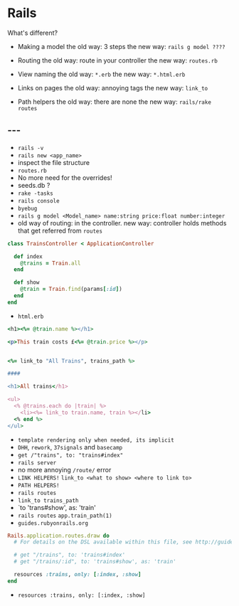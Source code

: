 # Rails

What's different?

- Making a model
the old way: 3 steps
the new way: `rails g model ????`

- Routing
the old way: route in your controller
the new way: `routes.rb`

- View naming
the old way: `*.erb`
the new way: `*.html.erb`

- Links on pages
the old way: annoying <a> tags
the new way: `link_to`

- Path helpers
the old way: there are none
the new way: `rails/rake routes`


## ---

- `rails -v`
- `rails new <app_name>`
- inspect the file structure
- `routes.rb`
- No more need for the overrides!
- seeds.db ?
- `rake -tasks`
- `rails console`
- `byebug`
- `rails g model <Model_name> name:string price:float number:integer`
- old way of routing: in the controller. new way: controller holds methods that get referred from `routes`
```ruby
class TrainsController < ApplicationController

  def index
    @trains = Train.all
  end

  def show
    @train = Train.find(params[:id])
  end
end
```

- `html.erb`

```ruby
<h1><%= @train.name %></h1>

<p>This train costs £<%= @train.price %></p>


<%= link_to "All Trains", trains_path %>

####

<h1>All trains</h1>

<ul>
  <% @trains.each do |train| %>
    <li><%= link_to train.name, train %></li>
  <% end %>
</ul>
```
- `template rendering only when needed, its implicit`
- `DHH`, `rework`, `37signals` and `basecamp`
- `get /"trains", to: "trains#index"`
- `rails server`
- no more annoying `/route/` error
- `LINK HELPERS!` `link_to <what to show> <where to link to>`
- `PATH HELPERS!`
- `rails routes`
- `link_to trains_path`
- `to 'trans#show', as: 'train'
- `rails routes` `app.train_path(1)`
- `guides.rubyonrails.org`
```ruby
Rails.application.routes.draw do
  # For details on the DSL available within this file, see http://guides.rubyonrails.org/routing.html

  # get "/trains", to: 'trains#index'
  # get "/trains/:id", to: 'trains#show', as: 'train'

  resources :trains, only: [:index, :show]
end
```
- `resources :trains, only: [:index, :show]`
